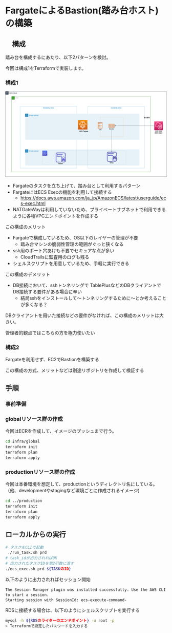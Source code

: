 # FargateによるBastion(踏み台ホスト)の構築

## 　構成

踏み台を構成するにあたり、以下2パターンを検討。

今回は構成1をTerraformで実装します。

### 構成1

![Fargate構成](docs/images/system_configuration.png)

- Fargateのタスクを立ち上げて、踏み台として利用するパターン
- FargateにはECS Execの機能を利用して接続する
  - https://docs.aws.amazon.com/ja_jp/AmazonECS/latest/userguide/ecs-exec.html
- NATGateWayは利用していないため、プライベートサブネットで利用できるように各種VPCエンドポイントを作成する

この構成のメリット

- Fargateで構成しているため、OS以下のレイヤーの管理が不要
  - 踏み台マシンの脆弱性管理の範囲がぐっと狭くなる
- ssh用のポート穴あけも不要でセキュアな点が多い
  - CloudTrailsに監査用のログも残る
- シェルスクリプトを用意しているため、手軽に実行できる

この構成のデメリット

- DB接続において、sshトンネリングで TablePlusなどのDBクライアントでDB接続する要件がある場合に辛い
  - 結局sshをインストールして〜トンネリングするために〜とか考えることが多くなる？

DBクライアントを用いた接続などの要件がなければ、この構成のメリットは大きい。

管理者的観点ではこちらの方を極力使いたい

### 構成2

Fargateを利用せず、EC2でBastionを構築する

この構成の方式、メリットなどは別途リポジトリを作成して検証する

## 手順

### 事前準備

### globalリソース群の作成

今回はECRを作成して、イメージのプッシュまで行う。

```bash
cd infra/global
terraform init
terraform plan
terraform apply
```

### productionリソース群の作成

今回は本番環境を想定して、productionというディレクトリ名にしている。
（他、developmentやstagingなど環境ごとに作成されるイメージ)


```bash
cd ../production
terraform init
terraform plan
terraform apply
```

## ローカルからの実行

```bash
# タスクをCLIで起動
 ./run_task.sh prd
# task_idが出力されればOK
# 出力されたタスクIDを第2引数に渡す
./ecs_exec.sh prd ${TASKのID}
```

以下のように出力されればセッション開始

```
The Session Manager plugin was installed successfully. Use the AWS CLI to start a session.
Starting session with SessionId: ecs-execute-command-
```

RDSに接続する場合は、以下のようにシェルスクリプトを実行する

```bash
mysql -h ${RDSのライターのエンドポイント} -u root -p
> Terraformで設定したパスワードを入力する
```

